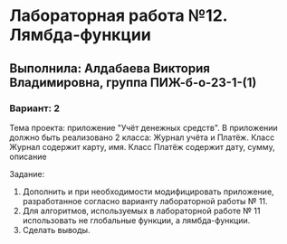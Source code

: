 # Лабораторная работа №12. Лямбда-функции
## Выполнила: Алдабаева Виктория Владимировна, группа ПИЖ-б-о-23-1-(1)
### Вариант: 2

Тема проекта: приложение "Учёт денежных средств". 
В приложении должно быть реализовано 2 класса: Журнал учёта и Платёж. Класс Журнал содержит карту, имя. Класс Платёж содержит дату, сумму, описание

Задание:
1. Дополнить и при необходимости модифицировать приложение, разработанное согласно варианту лабораторной работы № 11. 
2. Для алгоритмов, используемых в лабораторной работе № 11 использовать не глобальные функции, а лямбда-функции.
3. Сделать выводы.








